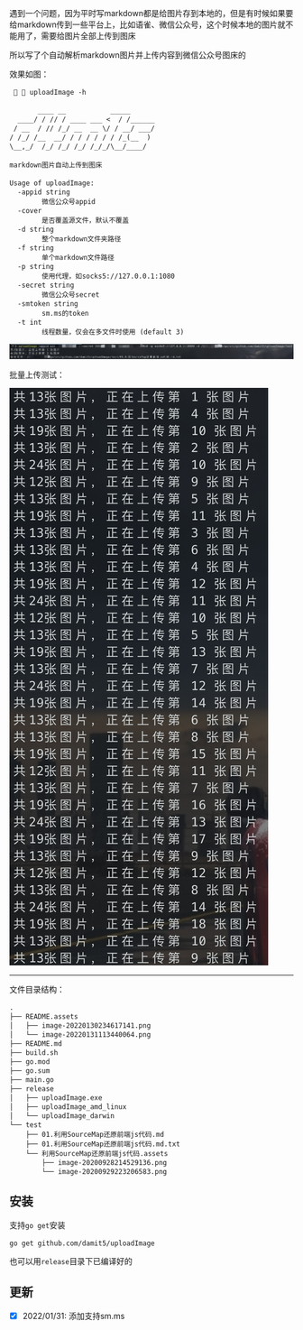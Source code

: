 遇到一个问题，因为平时写markdown都是给图片存到本地的，但是有时候如果要给markdown传到一些平台上，比如语雀、微信公众号，这个时候本地的图片就不能用了，需要给图片全部上传到图床



所以写了个自动解析markdown图片并上传内容到微信公众号图床的



效果如图：

```
   uploadImage -h

       ____ __           _____
  ____/ / // / ____ ___ <  / /______
 / __  / // /_/ __  __ \/ / __/ ___/
/ /_/ /__  __/ / / / / / / /_(__  )
\__,_/  /_/ /_/ /_/ /_/_/\__/____/

markdown图片自动上传到图床

Usage of uploadImage:
  -appid string
    	微信公众号appid
  -cover
    	是否覆盖源文件，默认不覆盖
  -d string
    	整个markdown文件夹路径
  -f string
    	单个markdown文件路径
  -p string
    	使用代理，如socks5://127.0.0.1:1080
  -secret string
    	微信公众号secret
  -smtoken string
    	sm.ms的token
  -t int
    	线程数量，仅会在多文件时使用 (default 3)
```



![image-20220130234617141](README.assets/image-20220130234617141.png)



批量上传测试：

![image-20220131113440064](README.assets/image-20220131113440064.png)



---



文件目录结构：

```
.
├── README.assets
│   ├── image-20220130234617141.png
│   └── image-20220131113440064.png
├── README.md
├── build.sh
├── go.mod
├── go.sum
├── main.go
├── release
│   ├── uploadImage.exe
│   ├── uploadImage_amd_linux
│   └── uploadImage_darwin
└── test
    ├── 01.利用SourceMap还原前端js代码.md
    ├── 01.利用SourceMap还原前端js代码.md.txt
    └── 利用SourceMap还原前端js代码.assets
        ├── image-20200928214529136.png
        └── image-20200929223206583.png
```

## 安装

支持`go get`安装

```shell
go get github.com/damit5/uploadImage
```

也可以用`release`目录下已编译好的

## 更新

- [x] 2022/01/31: 添加支持sm.ms